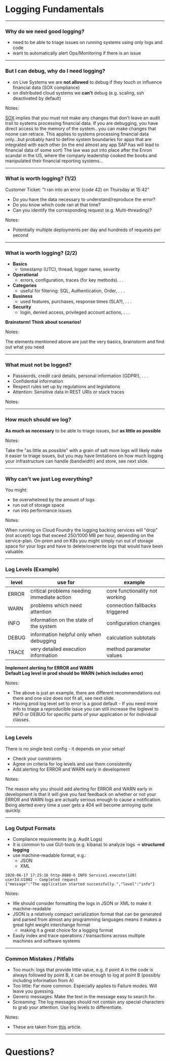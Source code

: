 # Logging Fundamentals


---


### Why do we need good logging?
- need to be able to triage issues on running systems using only logs and code
- want to automatically alert Ops/Monitoring if there is an issue

---


### But I can debug, why do I need logging?
- on Live Systems we are **not allowed** to debug if they touch or influence financial data (SOX compliance)
- on distributed cloud systems we **can't** debug (e.g. scaling, ssh deactivated by default)

Notes:

[SOX](https://en.wikipedia.org/wiki/Sarbanes%E2%80%93Oxley_Act) implies that you must not make any changes that don't leave an audit trail to systems processing financial data.
If you are debugging, you have direct access to the memory of the system...you can make changes that noone can retrace.
This applies to systems processing financial data only...but probably hard to define system boundaries for apps that are integrated with each other (in the end almost any app SAP has will lead to financial data of some sort) The law was put into place after the Enron scandal in the US, where the company leadership cooked the books and manipulated their financial reporting systems...

---



### What is worth logging? (1/2)
Customer Ticket: "I ran into an error (code 42) on Thursday at 15:42"

- Do you have the data necessary to understand/reproduce the error?
- Do you know which code ran at that time?
- Can you identify the corresponding request (e.g. Multi-threading)?


Notes:

- Potentially multiple deployments per day and hundreds of requests per second

---


### What is worth logging? (2/2)
- **Basics**
    - timestamp (UTC), thread, logger name, severity
- **Operational**
    - errors, configuration, traces (for key methods). . .
- **Categories**
    - useful for filtering: SQL, Authentication, Order, . . .
- **Business**
    - used features, purchases, response times (SLA?), . . .
- **Security**
    - login, denied access, privileged account actions, . . .


**Brainstorm! Think about scenarios!**

Notes:

The elements mentioned above are just the very basics, brainstorm and find out what you need

---




### What must not be logged?
- Passwords, credit card details, personal information (GDPR!), . . .
- Confidential information
- Respect rules set up by regulations and legislations
- Attention: Sensitive data in REST URIs or stack traces

Notes:

---



### How much should we log?
**As much as necessary** to be able to triage issues, but **as little as possible**

Notes:

Take the "as little as possible" with a grain of salt more logs will likely make it easier to triage issues, but you may have limitations on how much logging your infrastructure can handle (bandwidth) and store, see next slide.

---



### Why can't we just Log everything?
You might:
- be overwhelmed by the amount of logs
- run out of storage space
- run into performance issues

Notes:

When running on Cloud Foundry the logging backing services will "drop" (not accept) logs that exceed 250/1000 MB per hour, depending on the service-plan.
On-prem and on K8s you might simply run out of storage space for your logs and have to delete/overwrite logs that would have been valuable.

---




### Log Levels (Example)

| level | use for | example |
|-------|---------|---------|
| ERROR | critical problems needing immediate action | core functionality not working |
| WARN  | problems which need attention | connection fallbacks triggered |
| INFO  | information on the state of the system | configuration changes |
| DEBUG | information helpful only when debugging | calculation subtotals |
| TRACE | very detailed execution information | method parameter values |
<!-- .element style="font-size: x-large" -->
 


**Implement alerting for ERROR and WARN**<br/>
**Default Log level in prod should be WARN (which includes error)**



Notes:

- The above is just an example, there are different recommendations out there and one size does not fit all, see next slide.
- Having prod log level set to error is a good default - If you need more info to triage a reproducible issue you can still increase the loglevel to INFO or DEBUG for specific parts of your application or for individual classes.

---


### Log Levels
There is no single best config - it depends on your setup! 
- Check your constraints
- Agree on criteria for log levels and use them consistently
- Add alerting for ERROR and WARN early in development

Notes:

The reason why you should add alerting for ERROR and WARN early in development is that it will give you fast feedback on whether or not your ERROR and WARN logs are actually serious enough to cause a notification. Being alerted every time a user gets a 404 will become annoying quite quickly.

---

### Log Output Formats

- Compliance requirements (e.g. Audit Logs)
- It is common to use GUI-tools (e.g. kibana) to analyze logs
  → **structured logging**
- use machine-readable format, e.g.:
  - JSON
  - XML

```
2020-06-17 17:25:16 http-8080-6 INFO Service1.execute(120) userId:U1002 - Completed request
{"message":"The application started successfully.","level":"info"}
```

Notes:

- We should consider formatting the logs in JSON or XML to make it machine-readable
- JSON is a relatively compact serialization format that can be generated and parsed from almost any programming languages means it makes a great light weight interchange format
    - making it a great choice for a logging format
- Easily index and trace operations / transactions across multiple machines and software systems

---

### Common Mistakes / Pitfalls

- Too much: logs that provide little value, e.g. if point A in the code is always followed by point B, it can be enough to log at point B (possibly including information from A)
- Too little: Far more common. Especially applies to Failure modes. Will leave you guessing.
- Generic messages: Make the text in the message easy to search for.
- Screaming: The log messages should not contain any special characters to grab your attention. Use log levels to differentiate.

Notes:

- These are taken from [this](https://henrikwarne.com/2020/07/23/good-logging/) article.

---

# Questions?
